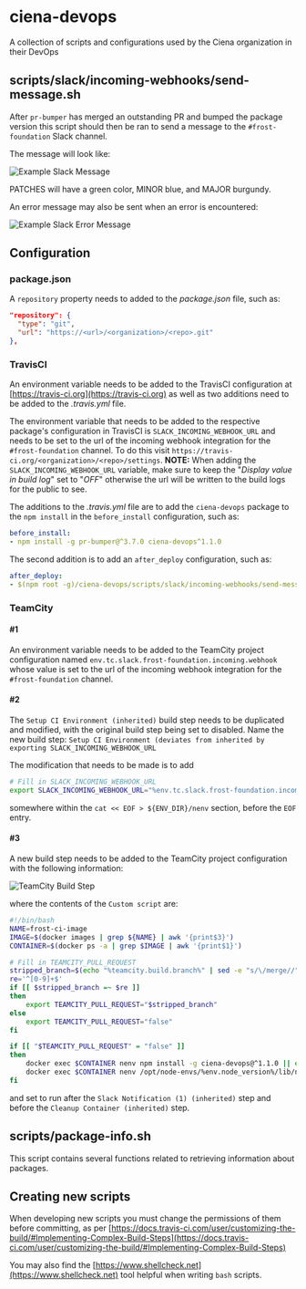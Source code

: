 # ciena-devops
A collection of scripts and configurations used by the Ciena organization in their DevOps

## scripts/slack/incoming-webhooks/send-message.sh

After `pr-bumper` has merged an outstanding PR and bumped the package version this script should then be ran to send a
message to the `#frost-foundation` Slack channel.

The message will look like:

![Example Slack Message](https://user-images.githubusercontent.com/435544/37919606-0125f1ec-30ea-11e8-9f9e-28f9cddc79fe.png)

PATCHES will have a green color, MINOR blue, and MAJOR burgundy.

An error message may also be sent when an error is encountered:

![Example Slack Error Message](https://user-images.githubusercontent.com/435544/35946206-80c3bee8-0c28-11e8-81c1-b351050ddedb.png)

## Configuration

### package.json

A `repository` property needs to added to the _package.json_ file, such as:

```json
"repository": {
  "type": "git",
  "url": "https://<url>/<organization>/<repo>.git"
},
```


### TravisCI

An environment variable needs to be added to the TravisCI configuration at [https://travis-ci.org](https://travis-ci.org) as well as two additions need to be added to the _.travis.yml_ file.

The environment variable that needs to be added to the respective package's configuration in TravisCI is
`SLACK_INCOMING_WEBHOOK_URL` and needs to be set to the url of the incoming webhook integration for the
`#frost-foundation` channel.  To do this visit `https://travis-ci.org/<organization>/<repo>/settings`. **NOTE:** When adding the `SLACK_INCOMING_WEBHOOK_URL` variable, make sure to keep the "_Display value in build log_" set to "_OFF_"
otherwise the url will be written to the build logs for the public to see.

The additions to the _.travis.yml_ file are to add the `ciena-devops` package to the `npm install` in the
`before_install` configuration, such as:

```yaml
before_install:
- npm install -g pr-bumper@^3.7.0 ciena-devops^1.1.0
```

The second addition is to add an `after_deploy` configuration, such as:

```yaml
after_deploy:
- $(npm root -g)/ciena-devops/scripts/slack/incoming-webhooks/send-message.sh
```

### TeamCity

#### #1

An environment variable needs to be added to the TeamCity project configuration named `env.tc.slack.frost-foundation.incoming.webhook` whose value is set to the url of the incoming webhook integration for the `#frost-foundation` channel.

#### #2

The `Setup CI Environment (inherited)` build step needs to be duplicated and modified, with the original build step being set to disabled.  Name the new build step: `Setup CI Environment (deviates from inherited by exporting SLACK_INCOMING_WEBHOOK_URL`

The modification that needs to be made is to add

```bash
# Fill in SLACK_INCOMING_WEBHOOK_URL
export SLACK_INCOMING_WEBHOOK_URL="%env.tc.slack.frost-foundation.incoming.webhook%"
```

somewhere within the `cat << EOF > ${ENV_DIR}/nenv` section, before the `EOF` entry.


#### #3

A new build step needs to be added to the TeamCity project configuration with the following information:

![TeamCity Build Step](https://user-images.githubusercontent.com/435544/37919429-6ed747d2-30e9-11e8-878f-6c698fb64dda.png)

where the contents of the `Custom script` are:

```bash
#!/bin/bash
NAME=frost-ci-image
IMAGE=$(docker images | grep ${NAME} | awk '{print$3}')
CONTAINER=$(docker ps -a | grep $IMAGE | awk '{print$1}')

# Fill in TEAMCITY_PULL_REQUEST
stripped_branch=$(echo "%teamcity.build.branch%" | sed -e "s/\/merge//")
re='^[0-9]+$'
if [[ $stripped_branch =~ $re ]]
then
    export TEAMCITY_PULL_REQUEST="$stripped_branch"
else
    export TEAMCITY_PULL_REQUEST="false"
fi

if [[ "$TEAMCITY_PULL_REQUEST" = "false" ]]
then
    docker exec $CONTAINER nenv npm install -g ciena-devops@^1.1.0 || exit $?
    docker exec $CONTAINER nenv /opt/node-envs/%env.node_version%/lib/node_modules/ciena-devops/scripts/slack/incoming-webhooks/send-message.sh || exit $?
fi
```

and set to run after the `Slack Notification (1) (inherited)` step and before the `Cleanup Container (inherited)` step.



## scripts/package-info.sh

This script contains several functions related to retrieving information about packages.


## Creating new scripts

When developing new scripts you must change the permissions of them before committing, as per
[https://docs.travis-ci.com/user/customizing-the-build/#Implementing-Complex-Build-Steps](https://docs.travis-ci.com/user/customizing-the-build/#Implementing-Complex-Build-Steps)

You may also find the [https://www.shellcheck.net](https://www.shellcheck.net) tool helpful when writing `bash` 
scripts.

